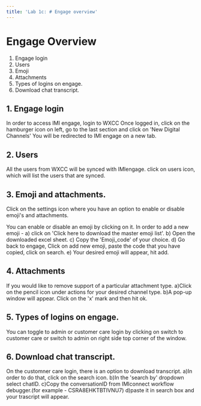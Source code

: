 ```yaml
---
title: 'Lab 1c: # Engage overview'
---
```


# Engage Overview

1. Engage login
2. Users
3. Emoji
4. Attachments
5. Types of logins on engage.
6. Download chat transcript.

## 1. Engage login

In order to access IMI engage, login to WXCC
Once logged in, click on the hamburger icon on left, go to the last section and click on 'New Digital Channels'
You will be redirected to IMI engage on a new tab.

## 2. Users

All the users from WXCC will be synced with IMIengage.
click on users icon, which will list the users that are synced.

## 3. Emoji and attachments.

Click on the settings icon where you have an option to enable or disable emoji's and attachments.

You can enable or disable an emoji by clicking on it.
In order to add a new emoji -
a) click on 'Click here to download the master emoji list'.
b) Open the downloaded excel sheet.
c) Copy the 'Emoji_code' of your choice.
d) Go back to engage, Click on add new emoji, paste the code that you have copied, click on search.
e) Your desired emoji will appear, hit add.

## 4. Attachments

If you would like to remove support of a particular attachment type.
a)Click on the pencil icon under actions for your desired channel type.
b)A pop-up window will appear. Click on the 'x' mark and then hit ok.

## 5. Types of logins on engage.

   You can toggle to admin or customer care login by clicking on switch to customer care or switch to admin on right side top corner of the window.

## 6. Download chat transcript.

On the customner care login, there is an option to download transcript.
a)In order to do that, click on the search icon.
b)In the 'search by' dropdown select chatID.
c)Copy the conversationID from IMIconnect workflow debugger.(for example - CSRA8EHKTBTIVNU7)
d)paste it in search box and your trascript will appear.
